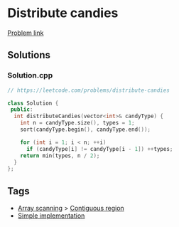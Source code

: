 # Distribute candies

[Problem link](https://leetcode.com/problems/distribute-candies)

## Solutions


### Solution.cpp
```cpp
// https://leetcode.com/problems/distribute-candies

class Solution {
 public:
  int distributeCandies(vector<int>& candyType) {
    int n = candyType.size(), types = 1;
    sort(candyType.begin(), candyType.end());

    for (int i = 1; i < n; ++i)
      if (candyType[i] != candyType[i - 1]) ++types;
    return min(types, n / 2);
  }
};
```
## Tags

* [Array scanning](/README.md#Array_scanning) > [Contiguous region](/README.md#Array_scanning-Contiguous_region)
* [Simple implementation](/README.md#Simple_implementation)
